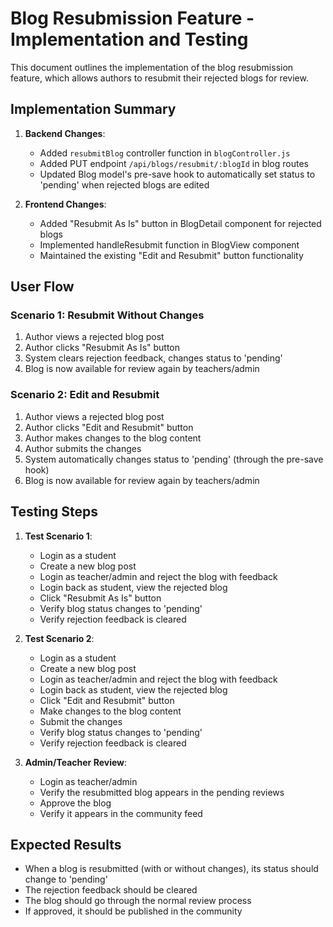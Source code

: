 # Blog Resubmission Feature - Implementation and Testing

This document outlines the implementation of the blog resubmission feature, which allows authors to resubmit their rejected blogs for review.

## Implementation Summary

1. **Backend Changes**:
   - Added `resubmitBlog` controller function in `blogController.js`
   - Added PUT endpoint `/api/blogs/resubmit/:blogId` in blog routes
   - Updated Blog model's pre-save hook to automatically set status to 'pending' when rejected blogs are edited

2. **Frontend Changes**:
   - Added "Resubmit As Is" button in BlogDetail component for rejected blogs
   - Implemented handleResubmit function in BlogView component
   - Maintained the existing "Edit and Resubmit" button functionality

## User Flow

### Scenario 1: Resubmit Without Changes

1. Author views a rejected blog post
2. Author clicks "Resubmit As Is" button
3. System clears rejection feedback, changes status to 'pending'
4. Blog is now available for review again by teachers/admin

### Scenario 2: Edit and Resubmit

1. Author views a rejected blog post
2. Author clicks "Edit and Resubmit" button
3. Author makes changes to the blog content
4. Author submits the changes
5. System automatically changes status to 'pending' (through the pre-save hook)
6. Blog is now available for review again by teachers/admin

## Testing Steps

1. **Test Scenario 1**:
   - Login as a student
   - Create a new blog post
   - Login as teacher/admin and reject the blog with feedback
   - Login back as student, view the rejected blog
   - Click "Resubmit As Is" button
   - Verify blog status changes to 'pending'
   - Verify rejection feedback is cleared

2. **Test Scenario 2**:
   - Login as a student
   - Create a new blog post
   - Login as teacher/admin and reject the blog with feedback
   - Login back as student, view the rejected blog
   - Click "Edit and Resubmit" button
   - Make changes to the blog content
   - Submit the changes
   - Verify blog status changes to 'pending'
   - Verify rejection feedback is cleared

3. **Admin/Teacher Review**:
   - Login as teacher/admin
   - Verify the resubmitted blog appears in the pending reviews
   - Approve the blog
   - Verify it appears in the community feed

## Expected Results

- When a blog is resubmitted (with or without changes), its status should change to 'pending'
- The rejection feedback should be cleared
- The blog should go through the normal review process
- If approved, it should be published in the community 